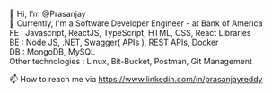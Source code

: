 
👋 Hi, I’m @Prasanjay  
👀 Currently, I'm a Software Developer Engineer - at Bank of America  
FE : Javascript, ReactJS, TypeScript, HTML, CSS, React Libraries  
BE : Node JS, .NET, Swagger( APIs ), REST APIs, Docker  
DB : MongoDB, MySQL  
Other technologies : Linux, Bit-Bucket, Postman, Git Management  

📫 How to reach me via https://www.linkedin.com/in/prasanjayreddy
